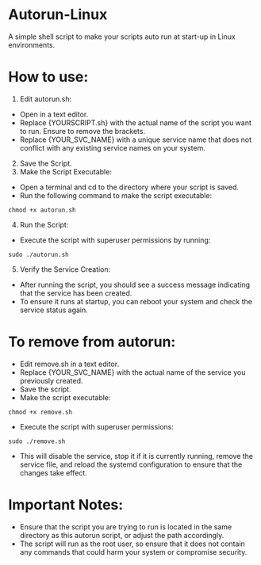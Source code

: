# Autorun-Linux
A simple shell script to make your scripts auto run at start-up in Linux environments.
# How to use:
1. Edit autorun.sh:
- Open in a text editor.
- Replace
{YOURSCRIPT.sh}
with the actual name of the script you want to run. Ensure to remove the brackets.
- Replace
{YOUR_SVC_NAME}
with a unique service name that does not conflict with any existing service names on your system.
2. Save the Script.
3. Make the Script Executable:
- Open a terminal and cd to the directory where your script is saved.
- Run the following command to make the script executable:
```
chmod +x autorun.sh
```     
4. Run the Script:
- Execute the script with superuser permissions by running:
```
sudo ./autorun.sh
```     
5. Verify the Service Creation:
- After running the script, you should see a success message indicating that the service has been created.
- To ensure it runs at startup, you can reboot your system and check the service status again.

# To remove from autorun: 
- Edit remove.sh in a text editor.
- Replace {YOUR_SVC_NAME} with the actual name of the service you previously created.
- Save the script.
- Make the script executable:
```
chmod +x remove.sh 
```
- Execute the script with superuser permissions:
```
sudo ./remove.sh
```
- This will disable the service, stop it if it is currently running, remove the service file, and reload the systemd configuration to ensure that the changes take effect.

# Important Notes:
- Ensure that the script you are trying to run is located in the same directory as this autorun script, or adjust the path accordingly.
- The script will run as the root user, so ensure that it does not contain any commands that could harm your system or compromise security.

